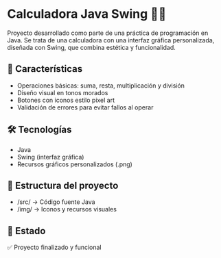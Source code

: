 # Calculadora Java Swing 🎨🧮

Proyecto desarrollado como parte de una práctica de programación en Java. Se trata de una calculadora con una interfaz gráfica personalizada, diseñada con Swing, que combina estética y funcionalidad.

## 🧩 Características

- Operaciones básicas: suma, resta, multiplicación y división
- Diseño visual en tonos morados
- Botones con iconos estilo pixel art
- Validación de errores para evitar fallos al operar

## 🛠️ Tecnologías

- Java
- Swing (interfaz gráfica)
- Recursos gráficos personalizados (.png)

## 📁 Estructura del proyecto

- /src/ → Código fuente Java
- /img/ → Iconos y recursos visuales

## 📌 Estado

✅ Proyecto finalizado y funcional
